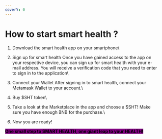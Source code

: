 ```yaml
---
coverY: 0
---
```


# How to start smart health ?

1. Download the smart health app on your smartphone\

2. Sign up for smart health Once you have gained access to the app on your respective device, you can sign up for smart health with your e-mail address. You will receive a verification code that you need to enter to sign in to the application\

3. Connect your Wallet After signing in to smart health, connect your Metamask Wallet to your account.\

4. Buy $SHT token\

5. Take a look at the Marketplace in the app and choose a $SHT! Make sure you have enough BNB for the purchase.\

6. Now you are ready!

<mark style="background-color:purple;">**One small step to SMART HEALTH, one giant leap to your HEALTH!**</mark>
